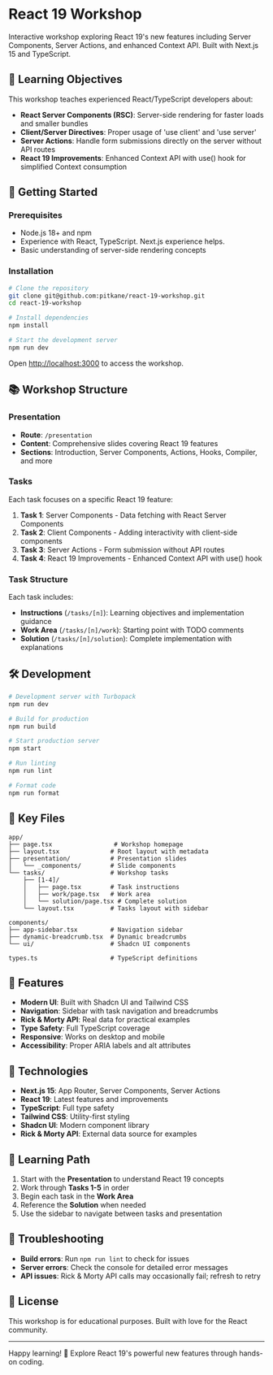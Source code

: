# React 19 Workshop

Interactive workshop exploring React 19's new features including Server Components, Server Actions, and enhanced Context API. Built with Next.js 15 and TypeScript.

## 🎯 Learning Objectives

This workshop teaches experienced React/TypeScript developers about:

- **React Server Components (RSC)**: Server-side rendering for faster loads and smaller bundles
- **Client/Server Directives**: Proper usage of 'use client' and 'use server'
- **Server Actions**: Handle form submissions directly on the server without API routes
- **React 19 Improvements**: Enhanced Context API with use() hook for simplified Context consumption

## 🚀 Getting Started

### Prerequisites

- Node.js 18+ and npm
- Experience with React, TypeScript. Next.js experience helps.
- Basic understanding of server-side rendering concepts

### Installation

```bash
# Clone the repository
git clone git@github.com:pitkane/react-19-workshop.git
cd react-19-workshop

# Install dependencies
npm install

# Start the development server
npm run dev
```

Open [http://localhost:3000](http://localhost:3000) to access the workshop.

## 📚 Workshop Structure

### Presentation

- **Route**: `/presentation`
- **Content**: Comprehensive slides covering React 19 features
- **Sections**: Introduction, Server Components, Actions, Hooks, Compiler, and more

### Tasks

Each task focuses on a specific React 19 feature:

1. **Task 1**: Server Components - Data fetching with React Server Components
2. **Task 2**: Client Components - Adding interactivity with client-side components
3. **Task 3**: Server Actions - Form submission without API routes
4. **Task 4**: React 19 Improvements - Enhanced Context API with use() hook

### Task Structure

Each task includes:

- **Instructions** (`/tasks/[n]`): Learning objectives and implementation guidance
- **Work Area** (`/tasks/[n]/work`): Starting point with TODO comments
- **Solution** (`/tasks/[n]/solution`): Complete implementation with explanations

## 🛠 Development

```bash
# Development server with Turbopack
npm run dev

# Build for production
npm run build

# Start production server
npm start

# Run linting
npm run lint

# Format code
npm run format
```

## 📁 Key Files

```
app/
├── page.tsx                 # Workshop homepage
├── layout.tsx              # Root layout with metadata
├── presentation/           # Presentation slides
│   └── _components/        # Slide components
└── tasks/                  # Workshop tasks
    ├── [1-4]/
    │   ├── page.tsx        # Task instructions
    │   ├── work/page.tsx   # Work area
    │   └── solution/page.tsx # Complete solution
    └── layout.tsx          # Tasks layout with sidebar

components/
├── app-sidebar.tsx         # Navigation sidebar
├── dynamic-breadcrumb.tsx  # Dynamic breadcrumbs
└── ui/                     # Shadcn UI components

types.ts                    # TypeScript definitions
```

## 🎨 Features

- **Modern UI**: Built with Shadcn UI and Tailwind CSS
- **Navigation**: Sidebar with task navigation and breadcrumbs
- **Rick & Morty API**: Real data for practical examples
- **Type Safety**: Full TypeScript coverage
- **Responsive**: Works on desktop and mobile
- **Accessibility**: Proper ARIA labels and alt attributes

## 🧪 Technologies

- **Next.js 15**: App Router, Server Components, Server Actions
- **React 19**: Latest features and improvements
- **TypeScript**: Full type safety
- **Tailwind CSS**: Utility-first styling
- **Shadcn UI**: Modern component library
- **Rick & Morty API**: External data source for examples

## 📖 Learning Path

1. Start with the **Presentation** to understand React 19 concepts
2. Work through **Tasks 1-5** in order
3. Begin each task in the **Work Area**
4. Reference the **Solution** when needed
5. Use the sidebar to navigate between tasks and presentation

## 🔧 Troubleshooting

- **Build errors**: Run `npm run lint` to check for issues
- **Server errors**: Check the console for detailed error messages
- **API issues**: Rick & Morty API calls may occasionally fail; refresh to retry

## 📄 License

This workshop is for educational purposes. Built with love for the React community.

---

Happy learning! 🚀 Explore React 19's powerful new features through hands-on coding.
